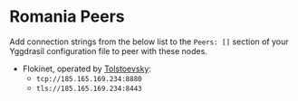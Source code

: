  # Romania Peers
 
Add connection strings from the below list to the `Peers: []` section of your
Yggdrasil configuration file to peer with these nodes.
 
* Flokinet, operated by [Tolstoevsky](https://phreedom.club):
  * `tcp://185.165.169.234:8880` 
  * `tls://185.165.169.234:8443`
